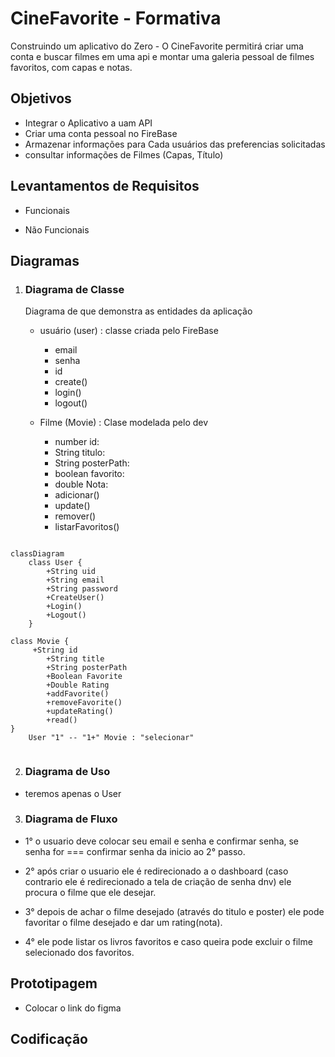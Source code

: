 # CineFavorite - Formativa
Construindo um aplicativo do Zero - O CineFavorite permitirá criar uma conta e buscar filmes em uma api e montar uma galeria pessoal de filmes favoritos, com capas e notas.

## Objetivos
- Integrar o Aplicativo a uam API
- Criar uma conta pessoal no FireBase
- Armazenar informações para Cada usuários das preferencias solicitadas
- consultar informações de Filmes (Capas, Título)

## Levantamentos de Requisitos

- Funcionais

- Não Funcionais

## Diagramas

1. ### Diagrama de Classe
    Diagrama de que demonstra as entidades da aplicação

    - usuário (user) : classe criada pelo FireBase
        - email
        - senha
        - id
        - create()
        - login()
        - logout()

    - Filme (Movie) : Clase modelada pelo dev
        - number id:
        - String titulo: 
        - String posterPath:
        - boolean favorito:
        - double Nota:
        - adicionar()
        - update()
        - remover()
        - listarFavoritos()

```mermaid

classDiagram
    class User {
        +String uid
        +String email
        +String password
        +CreateUser()
        +Login()
        +Logout()
    }

class Movie {
     +String id
        +String title
        +String posterPath
        +Boolean Favorite
        +Double Rating
        +addFavorite()
        +removeFavorite()
        +updateRating()
        +read()
}
    User "1" -- "1+" Movie : "selecionar"


```
2. ### Diagrama de Uso
 - teremos apenas o User 

3. ### Diagrama de Fluxo

 - 1° o usuario deve colocar seu email e senha e confirmar senha, se senha for === confirmar senha da inicio ao 2° passo.

 - 2° após criar o usuario ele é redirecionado a o dashboard (caso contrario ele é redirecionado a tela de criação de senha dnv) ele procura o filme que ele desejar.

 - 3° depois de achar o filme desejado (através do titulo e poster) ele pode favoritar o filme desejado e dar um rating(nota).

 - 4° ele pode listar os livros favoritos e caso queira pode excluir o filme selecionado dos favoritos.

## Prototipagem

- Colocar o link do figma

## Codificação